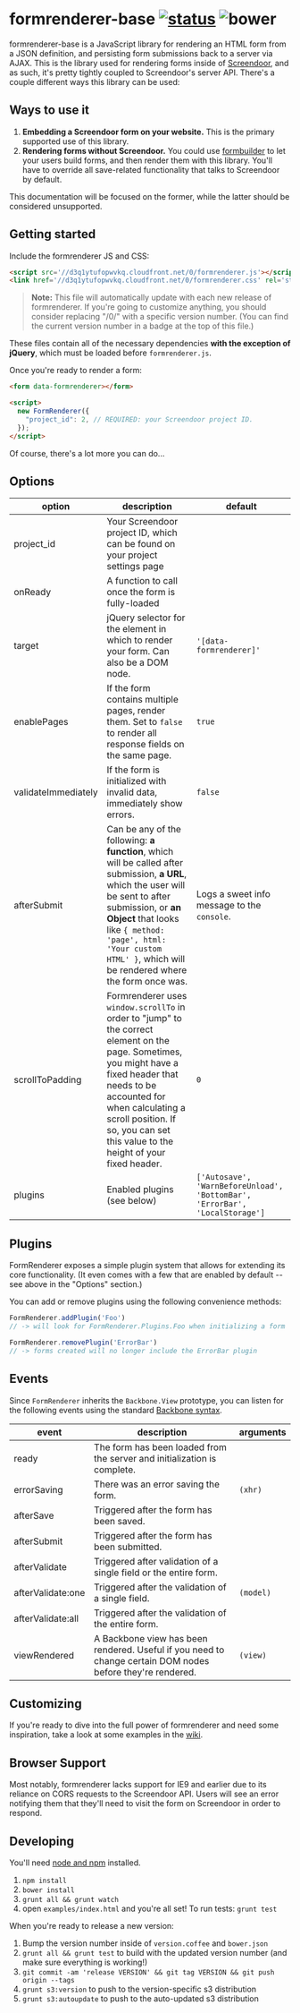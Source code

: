 formrenderer-base [![status]](https://circleci.com/gh/dobtco/formrenderer-base/tree/master) ![bower]
=================

formrenderer-base is a JavaScript library for rendering an HTML form from a JSON definition, and persisting form submissions back to a server via AJAX. This is the library used for rendering forms inside of [Screendoor](http://www.dobt.co/screendoor), and as such, it's pretty tightly coupled to Screendoor's server API. There's a couple different ways this library can be used:

## Ways to use it

1. **Embedding a Screendoor form on your website.** This is the primary supported use of this library.
2. **Rendering forms without Screendoor.** You could use [formbuilder](https://github.com/dobtco/formbuilder) to let your users build forms, and then render them with this library. You'll have to override all save-related functionality that talks to Screendoor by default.

This documentation will be focused on the former, while the latter should be considered unsupported.

## Getting started

Include the formrenderer JS and CSS:

```html
<script src='//d3q1ytufopwvkq.cloudfront.net/0/formrenderer.js'></script>
<link href='//d3q1ytufopwvkq.cloudfront.net/0/formrenderer.css' rel='stylesheet' />
```

> **Note:** This file will automatically update with each new release of formrenderer. If you're going to customize anything, you should consider replacing "/0/" with a specific version number. (You can find the current version number in a badge at the top of this file.)

These files contain all of the necessary dependencies **with the exception of jQuery**, which must be loaded before `formrenderer.js`.

Once you're ready to render a form:

```html
<form data-formrenderer></form>

<script>
  new FormRenderer({
    "project_id": 2, // REQUIRED: your Screendoor project ID.
  });
</script>
```

Of course, there's a lot more you can do...

## Options

| option | description | default |
| --- | --- | --- |
| project_id | Your Screendoor project ID, which can be found on your project settings page |  |
| onReady | A function to call once the form is fully-loaded |  |
| target | jQuery selector for the element in which to render your form. Can also be a DOM node. | `'[data-formrenderer]'` |
| enablePages | If the form contains multiple pages, render them. Set to `false` to render all response fields on the same page. | `true` |
| validateImmediately | If the form is initialized with invalid data, immediately show errors. | `false` |
| afterSubmit | Can be any of the following: **a function**, which will be called after submission, **a URL**, which the user will be sent to after submission, or **an Object** that looks like `{ method: 'page', html: 'Your custom HTML' }`, which will be rendered where the form once was. | Logs a sweet info message to the `console`. |
| scrollToPadding | Formrenderer uses `window.scrollTo` in order to "jump" to the correct element on the page. Sometimes, you might have a fixed header that needs to be accounted for when calculating a scroll position. If so, you can set this value to the height of your fixed header. | `0` |
| plugins | Enabled plugins (see below) | `['Autosave', 'WarnBeforeUnload', 'BottomBar', 'ErrorBar', 'LocalStorage']` |

## Plugins

FormRenderer exposes a simple plugin system that allows for extending its core functionality. (It even comes with a few that are enabled by default -- see above in the "Options" section.)

You can add or remove plugins using the following convenience methods:

```js
FormRenderer.addPlugin('Foo') 
// -> will look for FormRenderer.Plugins.Foo when initializing a form

FormRenderer.removePlugin('ErrorBar') 
// -> forms created will no longer include the ErrorBar plugin
```

## Events

Since `FormRenderer` inherits the `Backbone.View` prototype, you can listen for the following events using the standard [Backbone syntax](http://backbonejs.org/#Events).

| event | description | arguments |
| --- | --- | --- |
| ready | The form has been loaded from the server and initialization is complete. | |
| errorSaving | There was an error saving the form. | `(xhr)` |
| afterSave | Triggered after the form has been saved. | |
| afterSubmit | Triggered after the form has been submitted. | |
| afterValidate | Triggered after validation of a single field or the entire form. | |
| afterValidate:one | Triggered after the validation of a single field. | `(model)` |
| afterValidate:all | Triggered after the validation of the entire form. | |
| viewRendered | A Backbone view has been rendered. Useful if you need to change certain DOM nodes before they're rendered. | `(view)` |

## Customizing

If you're ready to dive into the full power of formrenderer and need some inspiration, take a look at some examples in the [wiki](https://github.com/dobtco/formrenderer-base/wiki).

## Browser Support

Most notably, formrenderer lacks support for IE9 and earlier due to its reliance on CORS requests to the Screendoor API. Users will see an error notifying them that they'll need to visit the form on Screendoor in order to respond.


## Developing

You'll need [node and npm](http://nodejs.org/) installed.

1. `npm install`
2. `bower install`
3. `grunt all && grunt watch`
4. open `examples/index.html` and you're all set! To run tests: `grunt test`

When you're ready to release a new version:

1. Bump the version number inside of `version.coffee` and `bower.json`
2. `grunt all && grunt test` to build with the updated version number (and make sure everything is working!)
3. `git commit -am 'release VERSION' && git tag VERSION && git push origin --tags`
4. `grunt s3:version` to push to the version-specific s3 distribution
5. `grunt s3:autoupdate` to push to the auto-updated s3 distribution

[status]: https://circleci-badges.herokuapp.com/dobtco/formrenderer-base/0532babff46c3141013e1c5aca8fd90d862affe9
[bower]: https://img.shields.io/bower/v/formrenderer-base.svg
